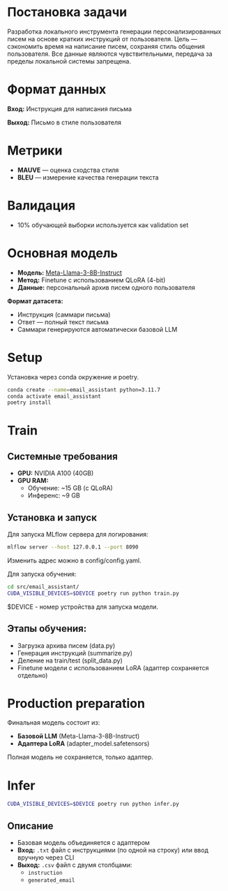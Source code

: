 # Постановка задачи

Разработка локального инструмента генерации персонализированных писем на основе
кратких инструкций от пользователя. Цель — сэкономить время на написание писем,
сохраняя стиль общения пользователя. Все данные являются чувствительными,
передача за пределы локальной системы запрещена.

# Формат данных

**Вход:** Инструкция для написания письма

**Выход:** Письмо в стиле пользователя

# Метрики

- **MAUVE** — оценка сходства стиля
- **BLEU** — измерение качества генерации текста

# Валидация

- 10% обучающей выборки используется как validation set

# Основная модель

- **Модель:**
  [Meta-Llama-3-8B-Instruct](https://huggingface.co/meta-llama/Meta-Llama-3-8B-Instruct)
- **Метод:** Finetune с использованием QLoRA (4-bit)
- **Данные:** персональный архив писем одного пользователя

**Формат датасета:**

- Инструкция (саммари письма)
- Ответ — полный текст письма
- Саммари генерируются автоматически базовой LLM

# Setup

Установка через conda окружение и poetry.

```bash
conda create --name=email_assistant python=3.11.7
conda activate email_assistant
poetry install
```

# Train

## Системные требования

- **GPU:** NVIDIA A100 (40GB)
- **GPU RAM:**
  - Обучение: ~15 GB (с QLoRA)
  - Инференс: ~9 GB

## Установка и запуск

Для запуска MLflow сервера для логирования:

```bash
mlflow server --host 127.0.0.1 --port 8090
```

Изменить адрес можно в config/config.yaml.

Для запуска обучения:

```bash
cd src/email_assistant/
CUDA_VISIBLE_DEVICES=$DEVICE poetry run python train.py
```

$DEVICE - номер устройства для запуска модели.

## Этапы обучения:

- Загрузка архива писем (data.py)
- Генерация инструкций (summarize.py)
- Деление на train/test (split_data.py)
- Finetune модели с использованием LoRA (адаптер сохраняется отдельно)

# Production preparation

Финальная модель состоит из:

- **Базовой LLM** (Meta-Llama-3-8B-Instruct)
- **Адаптера LoRA** (adapter_model.safetensors)

Полная модель не сохраняется, только адаптер.

# Infer

```bash
CUDA_VISIBLE_DEVICES=$DEVICE poetry run python infer.py
```

## Описание

- Базовая модель объединяется с адаптером
- **Вход:** `.txt` файл с инструкциями (по одной на строку) или ввод вручную
  через CLI
- **Выход:** `.csv` файл с двумя столбцами:
  - `instruction`
  - `generated_email`
